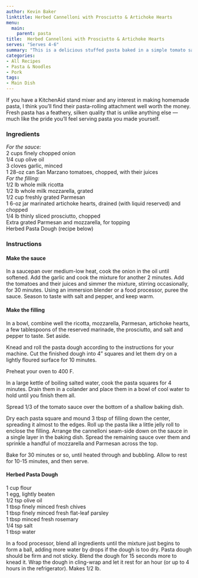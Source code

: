 ```yaml
---
author: Kevin Baker
linktitle: Herbed Cannelloni with Prosciutto & Artichoke Hearts
menu:
  main:
    parent: pasta
title:  Herbed Cannelloni with Prosciutto & Artichoke Hearts
serves: "Serves 4-6"
summary: "This is a delicious stuffed pasta baked in a simple tomato sauce with a bit of cheese on top — very tasty, and both lighter and more interesting than it looks."
categories:
- All Recipes
- Pasta & Noodles
- Pork
tags: 
- Main Dish
---
```

If you have a KitchenAid stand mixer and any interest in making homemade pasta, I think you’ll find their pasta-rolling attachment well worth the money. Fresh pasta has a feathery, silken quality that is unlike anything else — much like the pride you’ll feel serving pasta you made yourself.
### Ingredients

<div class="ingredient-list">

*For the sauce:*  
2 cups finely chopped onion  
1/4 cup olive oil  
3 cloves garlic, minced  
1 28-oz can San Marzano tomatoes, chopped, with their juices  
*For the filling:*  
1/2 lb whole milk ricotta  
1/2 lb whole milk mozzarella, grated   
1/2 cup freshly grated Parmesan   
1 6-oz jar marinated artichoke hearts, drained (with liquid reserved) and chopped  
1/4 lb thinly sliced prosciutto, chopped  
Extra grated Parmesan and mozzarella, for topping  
Herbed Pasta Dough (recipe below)  

</div>

### Instructions
#### Make the sauce
In a saucepan over medium-low heat, cook the onion in the oil until softened. Add the garlic and cook the mixture for another 2 minutes. Add the tomatoes and their juices and simmer the mixture, stirring occasionally, for 30 minutes. Using an immersion blender or a food processor, puree the sauce. Season to taste with salt and pepper, and keep warm.

#### Make the filling
In a bowl, combine well the ricotta, mozzarella, Parmesan, artichoke hearts, a few tablespoons of the reserved marinade, the prosciutto, and salt and pepper to taste. Set aside.

Knead and roll the pasta dough according to the instructions for your machine. Cut the finished dough into 4” squares and let them dry on a lightly floured surface for 10 minutes.

Preheat your oven to 400 F.

In a large kettle of boiling salted water, cook the pasta squares for 4 minutes. Drain them in a colander and place them in a bowl of cool water to hold until you finish them all. 

Spread 1/3 of the tomato sauce over the bottom of a shallow baking dish.

Dry each pasta square and mound 3 tbsp of filling down the center, spreading it almost to the edges. Roll up the pasta like a little jelly roll to enclose the filling.  Arrange the cannelloni seam-side down on the sauce in a single layer in the baking dish. Spread the remaining sauce over them and sprinkle a handful of mozzarella and Parmesan across the top.

Bake for 30 minutes or so, until heated through and bubbling. Allow to rest for 10-15 minutes, and then serve.

#### Herbed Pasta Dough

<div class="ingredient-list">

1 cup flour  
1 egg, lightly beaten  
1/2 tsp olive oil  
1 tbsp finely minced fresh chives  
1 tbsp finely minced fresh flat-leaf parsley   
1 tbsp minced fresh rosemary  
1/4 tsp salt  
1 tbsp water  

</div>

In a food processor, blend all ingredients until the mixture just begins to form a ball, adding more water by drops if the dough is too dry. Pasta dough should be firm and not sticky. Blend the dough for 15 seconds more to knead it.  Wrap the dough in cling-wrap and let it rest for an hour (or up to 4 hours in the refrigerator). Makes 1/2 lb.
